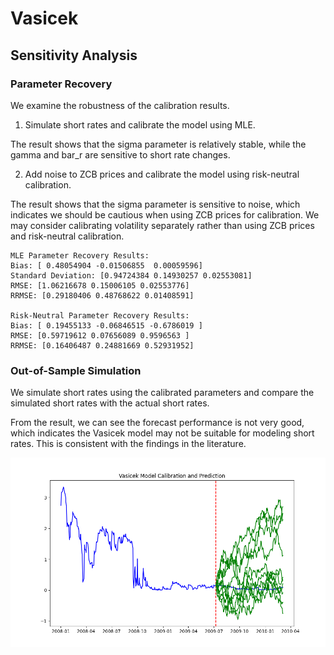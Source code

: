 
# Vasicek

## Sensitivity Analysis

### Parameter Recovery

We examine the robustness of the calibration results.

1. Simulate short rates and calibrate the model using MLE. 

The result shows that the sigma parameter is relatively stable, while the gamma and bar_r are sensitive to short rate changes.

2. Add noise to ZCB prices and calibrate the model using risk-neutral calibration.

The result shows that the sigma parameter is sensitive to noise, which indicates we should be cautious when using ZCB prices for calibration. We may consider calibrating volatility separately rather than using ZCB prices and risk-neutral calibration.

```plaintext
MLE Parameter Recovery Results:
Bias: [ 0.48054904 -0.01506855  0.00059596]
Standard Deviation: [0.94724384 0.14930257 0.02553081]
RMSE: [1.06216678 0.15006105 0.02553776]
RRMSE: [0.29180406 0.48768622 0.01408591]

Risk-Neutral Parameter Recovery Results:
Bias: [ 0.19455133 -0.06846515 -0.6786019 ]
RMSE: [0.59719612 0.07656089 0.9596563 ]
RRMSE: [0.16406487 0.24881669 0.52931952]
```

### Out-of-Sample Simulation 

We simulate short rates using the calibrated parameters and compare the simulated short rates with the actual short rates.

From the result, we can see the forecast performance is not very good, which indicates the Vasicek model may not be suitable for modeling short rates. This is consistent with the findings in the literature.


![Out-of-Sample Simulation](../scripts/results/vasicek_calibration.png)
